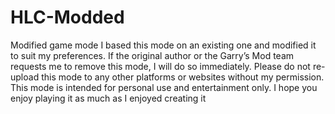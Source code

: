 # HLC-Modded
Modified game mode 
 I based this mode on an existing one and modified it to suit my preferences. If the original author or the Garry’s Mod team requests me to remove this mode, I will do so immediately. Please do not re-upload this mode to any other platforms or websites without my permission. This mode is intended for personal use and entertainment only. I hope you enjoy playing it as much as I enjoyed creating it
